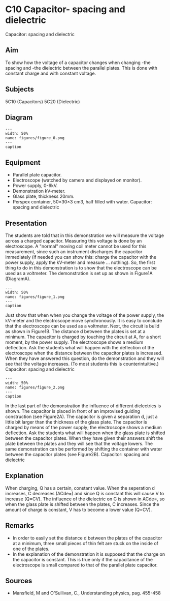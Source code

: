# C10 Capacitor- spacing and dielectric 
 Capacitor: spacing and dielectric   
  
## Aim   
 To show how the voltage of a capacitor changes when changing -the spacing and -the dielectric between the parallel plates. This is done with constant charge and with constant voltage.    
  
## Subjects   
 5C10 (Capacitors) 5C20 (Dielectric)   
  
## Diagram   
   
```{figure} figures/figure_0.png  
---  
width: 50%  
name: figures/figure_0.png  
---  
caption  
``` 
      
  
## Equipment   
 
 *  Parallel plate capacitor. 
 *  Electroscope (watched by camera and displayed on monitor). 
 *  Power supply, 0-6kV. 
 *  Demonstration kV-meter. 
 *  Glass plate, thickness 20mm. 
 *  Perspex container, 50×30×3 cm3, half filled with water. Capacitor: spacing and dielectric
    
  
## Presentation   
 The students are told that in this demonstration we will measure the voltage across a charged capacitor. Measuring this voltage is done by an electroscope. A "normal" moving coil meter cannot be used for this measurement, since such an instrument discharges the capacitor immediately (if needed you can show this: charge the capacitor with the power supply, apply the kV-meter and measure … nothing). So, the first thing to do in this demonstration is to show that the electroscope can be used as a voltmeter. The demonstration is set up as shown in Figure1A (DiagramA).    
```{figure} figures/figure_1.png  
---  
width: 50%  
name: figures/figure_1.png  
---  
caption  
``` 
 Just show that when when you change the voltage of the power supply, the kV-meter and the electroscope move synchronously. It is easy to conclude that the electroscope can be used as a voltmeter. Next, the circuit is build as shown in Figure1B. The distance d between the plates is set at a minimum. The capacitor is charged by touching the circuit at A, for a short moment, by the power supply. The electroscope shows a medium deflection. Ask the students what will happen with the deflection of the electroscope when the distance between the capacitor plates is increased. When they have answered this question, do the demonstration and they will see that the voltage increases. (To most students this is counterintuitive.) Capacitor: spacing and dielectric    
```{figure} figures/figure_2.png  
---  
width: 50%  
name: figures/figure_2.png  
---  
caption  
``` 
 In the last part of the demonstration the influence of different dielectrics is shown. The capacitor is placed in front of an improvised guiding construction (see Figure2A). The capacitor is given a separation d, just a little bit larger than the thickness of the glass plate. The capacitor is charged by means of the power supply; the electroscope shows a medium deflection. Ask the students what will happen when the glass plate is shifted between the capacitor plates. When they have given their answers shift the plate between the plates and they will see that the voltage lowers. The same demonstration can be performed by shifting the container with water between the capacitor plates (see Figure2B). Capacitor: spacing and dielectric      
  
## Explanation   
 When charging, Q has a certain, constant value. When the seperation d increases, C decreases (ACde=) and since Q is constant this will cause V to increase (Q=CV). The influence of the dielectric on C is shown in ACde=, so when the glass plate is shifted between the plates, C increases. Since the amount of charge is constant, V has to become a lower value (Q=CV).    
  
## Remarks   
 
 *  In order to easily set the distance d between the plates of the capacitor at a minimum, three small pieces of thin felt are stuck on the inside of one of the plates. 
 *  In the explanation of the demonstration it is supposed that the charge on the capacitor is constant. This is true only if the capacitance of the electroscope is small compared to that of the parallel plate capacitor.
    
  
## Sources   
 
 *  Mansfield, M and O'Sullivan, C., Understanding physics, pag. 455-458
  
